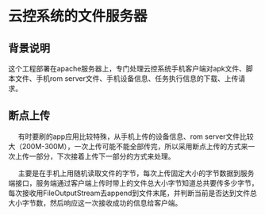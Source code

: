 # 云控系统的文件服务器
## 背景说明
这个工程部署在apache服务器上，专门处理云控系统手机客户端对apk文件、脚本文件、手机rom server文件、手机设备信息、任务执行信息的下载、上传请求。
## 断点上传
&nbsp;&nbsp;&nbsp;&nbsp;
有时要刷的app应用比较特殊，从手机上传的设备信息、rom server文件比较大（200M-300M），一次上传可能不能全部传完，所以采用断点上传的方式来一次上传一部分，下次接着上传下一部分的方式来处理。<br/>

&nbsp;&nbsp;&nbsp;&nbsp;
主要是在手机上用随机读取文件的字节，每次上传固定大小的字节数据到服务端接口，服务端通过客户端上传时带上的文件总大小字节知道总共要传多少字节，每次接收用FileOutputStream去append到文件末尾，并判断当前是否达到文件总大小字节数，然后响应这一次接收成功的信息给客户端。<p>


